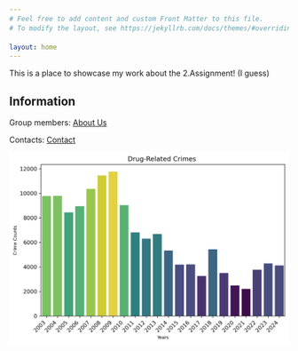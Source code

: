 ```yaml
---
# Feel free to add content and custom Front Matter to this file.
# To modify the layout, see https://jekyllrb.com/docs/themes/#overriding-theme-defaults

layout: home
---
```


This is a place to showcase my work about the 2.Assignment! (I guess)

## Information
Group members: [About Us](about.md)

Contacts: [Contact](contact.md)



![Alt text](/assets/crime_drug_plot.png)



